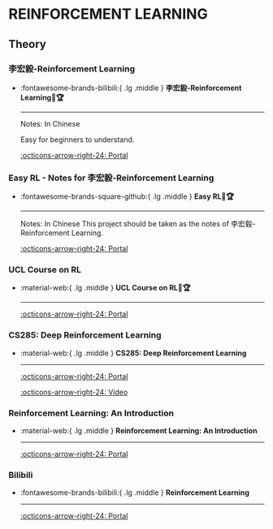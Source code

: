 # REINFORCEMENT LEARNING

## Theory

### 李宏毅-Reinforcement Learning

<div class="grid cards" markdown>

-   :fontawesome-brands-bilibili:{ .lg .middle } __李宏毅-Reinforcement Learning🎯🏆__ 

    ---

    Notes: In Chinese

    Easy for beginners to understand.

    [:octicons-arrow-right-24: <a href="https://www.bilibili.com/video/BV1XP4y1d7Bk/?spm_id_from=333.337.search-card.all.click&vd_source=5a427660f0337fedc22d4803661d493f" target="_blank"> Portal </a>](#)

</div>

### Easy RL - Notes for 李宏毅-Reinforcement Learning

<div class="grid cards" markdown>

-   :fontawesome-brands-square-github:{ .lg .middle } __Easy RL🎯🏆__ 

    ---

    Notes: In Chinese
    This project should be taken as the notes of 李宏毅-Reinforcement Learning.

    [:octicons-arrow-right-24: <a href="https://datawhalechina.github.io/easy-rl/#/" target="_blank"> Portal </a>](#)

</div>

### UCL Course on RL

<div class="grid cards" markdown>

-   :material-web:{ .lg .middle } __UCL Course on RL🎯🏆__ 

    ---

    [:octicons-arrow-right-24: <a href="https://www.davidsilver.uk/teaching/" target="_blank"> Portal </a>](#)

</div>

### CS285: Deep Reinforcement Learning

<div class="grid cards" markdown>

-   :material-web:{ .lg .middle } __CS285: Deep Reinforcement Learning__ 

    ---


    [:octicons-arrow-right-24: <a href="http://rail.eecs.berkeley.edu/deeprlcourse/" target="_blank"> Portal </a>](#)

    [:octicons-arrow-right-24: <a href="https://www.youtube.com/playlist?list=PL_iWQOsE6TfX7MaC6C3HcdOf1g337dlC9" target="_blank"> Video </a>](#)

</div>



### Reinforcement Learning: An Introduction

<div class="grid cards" markdown>

-   :material-web:{ .lg .middle } __Reinforcement Learning: An Introduction__ 

    ---

    [:octicons-arrow-right-24: <a href="http://incompleteideas.net/book/RLbook2018.pdf" target="_blank"> Portal </a>](#)

</div>

### Bilibili

<div class="grid cards" markdown>

-   :fontawesome-brands-bilibili:{ .lg .middle } __Reinforcement Learning__ 

    ---


    [:octicons-arrow-right-24: <a href="https://space.bilibili.com/59807853/channel/collectiondetail?sid=908186" target="_blank"> Portal </a>](#)

</div>

